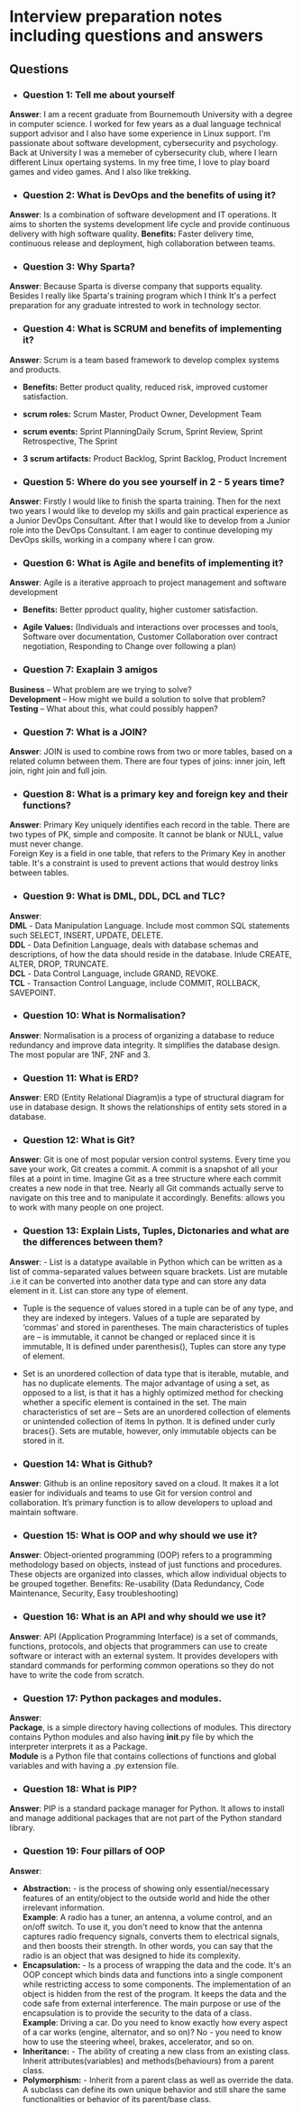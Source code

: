 # Interview preparation notes including questions and answers
## Questions

- ### __Question 1__: Tell me about yourself  
__Answer__: I am a recent graduate from Bournemouth University with a degree in computer science. I worked for few years as a dual language technical support advisor and I also have some experience in Linux support. I'm passionate about software development, cybersecurity and psychology. Back at University I was a memeber of cybersecurity club, where I learn different Linux opertaing systems. In my free time, I love to play board games and video games. And I also like trekking. 


- ### __Question 2__: What is DevOps and the benefits of using it?  
__Answer__: Is a combination of software development and IT operations. It aims to shorten the systems development life cycle and provide continuous delivery with high software quality. 
**Benefits:** Faster delivery time, continuous release and deployment, high collaboration between teams.  


- ### __Question 3__: Why Sparta?  
__Answer__:  Because Sparta is diverse company that supports equality. Besides I really like Sparta's training program which I think It's a perfect preparation for any graduate intrested to work in technology sector.


- ### __Question 4__: What is SCRUM and benefits of implementing it?  
__Answer__: Scrum is a team based framework to develop complex systems and products.  
- **Benefits:** Better product quality, reduced risk, improved customer satisfaction.  
- **scrum roles:** Scrum Master, Product Owner, Development Team
- **scrum events:** Sprint PlanningDaily Scrum, Sprint Review, Sprint Retrospective, The Sprint
- **3 scrum artifacts:** Product Backlog, Sprint Backlog, Product Increment  


- ### __Question__ 5: Where do you see yourself in 2 - 5 years time?  
__Answer__: Firstly I would like to finish the sparta training. Then for the next two years I would like to develop my skills and gain practical experience as a Junior DevOps Consultant. After that I would like to develop from a Junior role into the DevOps Consultant. I am eager to continue developing my DevOps skills, working in a company where I can grow.   


- ### __Question 6__: What is Agile and benefits of implementing it?  
__Answer__: Agile is a iterative approach to project management and software development  
- **Benefits:** Better pproduct quality, higher customer satisfaction.  
- **Agile Values:** (Individuals and interactions over processes and tools,  Software over documentation, Customer Collaboration over contract negotiation, Responding to Change over following a plan)

- ### __Question 7__: Exaplain 3 amigos
**Business** – What problem are we trying to solve?  
**Development** – How might we build a solution to solve that problem?  
**Testing** – What about this, what could possibly happen?  


- ### __Question 7__: What is a JOIN?  
__Answer__: JOIN is used to combine rows from two or more tables, based on a related column between them. There are four types of joins: inner join, left join, right join and full join.  


- ### __Question 8__: What is a primary key and foreign key and their functions?  
__Answer__: Primary Key uniquely identifies each record in the table. There are two types of PK, simple and composite. It cannot be blank or NULL, value must never change.  
Foreign Key is a field in one table, that refers to the Primary Key in another table. It's a constraint is used to prevent actions that would destroy links between tables.  


- ### __Question 9__: What is DML, DDL, DCL and TLC?  
__Answer__:   
**DML** - Data Manipulation Language. Include most common SQL statements such SELECT, INSERT, UPDATE, DELETE.  
**DDL** - Data Definition Language, deals with database schemas and descriptions, of how the data should reside in the database. Inlude CREATE, ALTER, DROP, TRUNCATE.  
**DCL** - Data Control Language, include GRAND, REVOKE.  
**TCL** - Transaction Control Language, include COMMIT, ROLLBACK, SAVEPOINT.  

- ### __Question 10__: What is Normalisation?  
__Answer__: Normalisation is a process of organizing a database to reduce redundancy and improve data integrity. It simplifies the database design. The most popular are 1NF, 2NF and 3.  


- ### __Question 11__: What is ERD?  
__Answer__: ERD (Entity Relational Diagram)is a type of structural diagram for use in database design. It shows the relationships of entity sets stored in a database.  



- ### __Question 12__: What is Git?  
__Answer__: Git is one of most popular version control systems. Every time you save your work, Git creates a commit. A commit is a snapshot of all your files at a point in time. Imagine Git as a tree structure where each commit creates a new node in that tree. Nearly all Git commands actually serve to navigate on this tree and to manipulate it accordingly. Benefits: allows you to work with many people on one project.  


- ### __Question 13__: Explain Lists, Tuples, Dictonaries and what are the differences between them?    
__Answer__:  - List is a datatype available in Python which can be written as a list of comma-separated values between square brackets.
List are mutable .i.e it can be converted into another data type and can store any data element in it. List can store any type of element.  
- Tuple is the sequence of values stored in a tuple can be of any type, and they are indexed by integers. Values of a tuple are separated by ‘commas’ and stored in parentheses. The main characteristics of tuples are – is immutable, it cannot be changed or replaced since it is immutable, It is defined under parenthesis(), Tuples can store any type of element.  
- Set is an unordered collection of data type that is iterable, mutable, and has no duplicate elements. The major advantage of using a set, as opposed to a list, is that it has a highly optimized method for checking whether a specific element is contained in the set. The main characteristics of set are – Sets are an unordered collection of elements or unintended collection of items In python. It is defined under curly braces{}. Sets are mutable, however, only immutable objects can be stored in it.   


- ### __Question 14__: What is Github?   
__Answer__: Github is an online repository saved on a cloud. It makes it a lot easier for individuals and teams to use Git for version control and collaboration. It’s primary function is to allow developers to upload and maintain software.  



- ### __Question 15__: What is OOP and why should we use it?  
__Answer__: Object-oriented programming (OOP) refers to a programming methodology based on objects, instead of just functions and procedures. These objects are organized into classes, which allow individual objects to be grouped together. 
Benefits: Re-usability (Data Redundancy, Code Maintenance, Security, Easy troubleshooting)  


- ### __Question 16__: What is an API and why should we use it?    
__Answer__: API (Application Programming Interface) is a set of commands, functions, protocols, and objects that programmers can use to create software or interact with an external system. It provides developers with standard commands for performing common operations so they do not have to write the code from scratch.  


- ### __Question 17__: Python packages and modules.  
__Answer__:   
**Package**, is a simple directory having collections of modules. This directory contains Python modules and also having __init__.py file by which the interpreter interprets it as a Package.   
**Module** is a Python file that contains collections of functions and global variables and with having a .py extension file.  


- ### __Question 18__: What is PIP?  
__Answer__: PIP is a standard package manager for Python. It allows to install and manage additional packages that are not part of the Python standard library. 


- ### __Question 19__: Four pillars of OOP   
__Answer__:    
- **Abstraction:** - is the process of showing only essential/necessary features of an entity/object to the outside world and hide the other irrelevant information.  
**Example**: A radio has a tuner, an antenna, a volume control, and an on/off switch. To use it, you don't need to know that the antenna captures radio frequency signals, converts them to electrical signals, and then boosts their strength. In other words, you can say that the radio is an object that was designed to hide its complexity.  
- **Encapsulation:** - Is a process of wrapping the data and the code. It's an OOP concept which binds data and functions into a single component while restricting access to some components. The implementation of an object is hidden from the rest of the program. It keeps the data and the code safe from external interference. The main purpose or use of the encapsulation is to provide the security to the data of a class.      
**Example**: Driving a car. Do you need to know exactly how every aspect of a car works (engine, alternator, and so on)? No - you need to know how to use the steering wheel, brakes, accelerator, and so on.  
- **Inheritance:** - The ability of creating a new class from an existing class. Inherit attributes(variables) and methods(behaviours) from a parent class.  
- **Polymorphism:** - Inherit from a parent class as well as override the data. A subclass can define its own unique behavior and still share the same functionalities or behavior of its parent/base class.  


